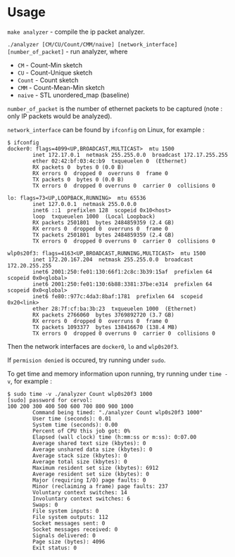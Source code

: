 # Usage

`make analyzer` - compile the ip packet analyzer.

`./analyzer [CM/CU/Count/CMM/naive] [network_interface] [number_of_packet]` - run analyzer, where

- `CM` - Count-Min sketch
- `CU` - Count-Unique sketch
- `Count` - Count sketch
- `CMM` - Count-Mean-Min sketch
- `naive` - STL unordered_map (baseline)

`number_of_packet` is the number of ethernet packets to be captured (note : only IP packets would be analyzed).

`network_interface` can be found by `ifconfig` on Linux, for example :
```
$ ifconfig
docker0: flags=4099<UP,BROADCAST,MULTICAST>  mtu 1500
        inet 172.17.0.1  netmask 255.255.0.0  broadcast 172.17.255.255
        ether 02:42:bf:03:4c:b9  txqueuelen 0  (Ethernet)
        RX packets 0  bytes 0 (0.0 B)
        RX errors 0  dropped 0  overruns 0  frame 0
        TX packets 0  bytes 0 (0.0 B)
        TX errors 0  dropped 0 overruns 0  carrier 0  collisions 0

lo: flags=73<UP,LOOPBACK,RUNNING>  mtu 65536
        inet 127.0.0.1  netmask 255.0.0.0
        inet6 ::1  prefixlen 128  scopeid 0x10<host>
        loop  txqueuelen 1000  (Local Loopback)
        RX packets 2501801  bytes 2484859359 (2.4 GB)
        RX errors 0  dropped 0  overruns 0  frame 0
        TX packets 2501801  bytes 2484859359 (2.4 GB)
        TX errors 0  dropped 0 overruns 0  carrier 0  collisions 0

wlp0s20f3: flags=4163<UP,BROADCAST,RUNNING,MULTICAST>  mtu 1500
        inet 172.20.167.204  netmask 255.255.0.0  broadcast 172.20.255.255
        inet6 2001:250:fe01:130:66f1:2c8c:3b39:15af  prefixlen 64  scopeid 0x0<global>
        inet6 2001:250:fe01:130:6b88:3381:37be:e314  prefixlen 64  scopeid 0x0<global>
        inet6 fe80::977c:4da3:8baf:1781  prefixlen 64  scopeid 0x20<link>
        ether 28:7f:cf:ba:3b:23  txqueuelen 1000  (Ethernet)
        RX packets 2766060  bytes 3769892720 (3.7 GB)
        RX errors 0  dropped 0  overruns 0  frame 0
        TX packets 1093377  bytes 138416670 (138.4 MB)
        TX errors 0  dropped 0 overruns 0  carrier 0  collisions 0
```
Then the network interfaces are `docker0`, `lo` and `wlp0s20f3`.

If `permision denied` is occured, try running under `sudo`.

To get time and memory information upon running, try running under `time -v`, for example :
```
$ sudo time -v ./analyzer Count wlp0s20f3 1000
[sudo] password for cervol: 
100 200 300 400 500 600 700 800 900 1000 
        Command being timed: "./analyzer Count wlp0s20f3 1000"
        User time (seconds): 0.01
        System time (seconds): 0.00
        Percent of CPU this job got: 0%
        Elapsed (wall clock) time (h:mm:ss or m:ss): 0:07.00
        Average shared text size (kbytes): 0
        Average unshared data size (kbytes): 0
        Average stack size (kbytes): 0
        Average total size (kbytes): 0
        Maximum resident set size (kbytes): 6912
        Average resident set size (kbytes): 0
        Major (requiring I/O) page faults: 0
        Minor (reclaiming a frame) page faults: 237
        Voluntary context switches: 14
        Involuntary context switches: 6
        Swaps: 0
        File system inputs: 0
        File system outputs: 112
        Socket messages sent: 0
        Socket messages received: 0
        Signals delivered: 0
        Page size (bytes): 4096
        Exit status: 0
```